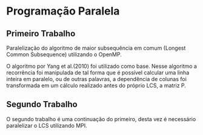 # Programação Paralela

## Primeiro Trabalho

Paralelização do algoritmo de maior subsequência em comum (Longest Common Subsequence) utilizando o OpenMP.

O algoritmo por Yang et al.(2010) foi utilizado como base. Nesse algoritmo a recorrência foi manipulada de tal forma que é possível calcular uma linha inteira em paralelo, ou de outras palavras, a dependência de colunas foi transformada em um cálculo realizado antes do próprio LCS, a matriz P.

## Segundo Trabalho

O segundo trabalho é uma continuação do primeiro, desta vez é necessário paralelizar o LCS utilizando MPI.